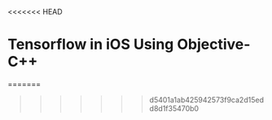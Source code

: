 <<<<<<< HEAD
# Tensorflow in iOS Using Objective-C++
=======
>>>>>>> d5401a1ab425942573f9ca2d15edd8d1f35470b0
